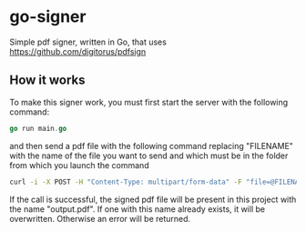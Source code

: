 # go-signer

Simple pdf signer, written in Go, that uses <https://github.com/digitorus/pdfsign>

## How it works

To make this signer work, you must first start the server with the following command:

```go
go run main.go
```

and then send a pdf file with the following command replacing "FILENAME" with the name of the file you want to send and which must be in the folder from which you launch the command

```bash
curl -i -X POST -H "Content-Type: multipart/form-data" -F "file=@FILENAME.pdf" http://localhost:8765/sign
```

If the call is successful, the signed pdf file will be present in this project with the name "output.pdf". If one with this name already exists, it will be overwritten. Otherwise an error will be returned.
